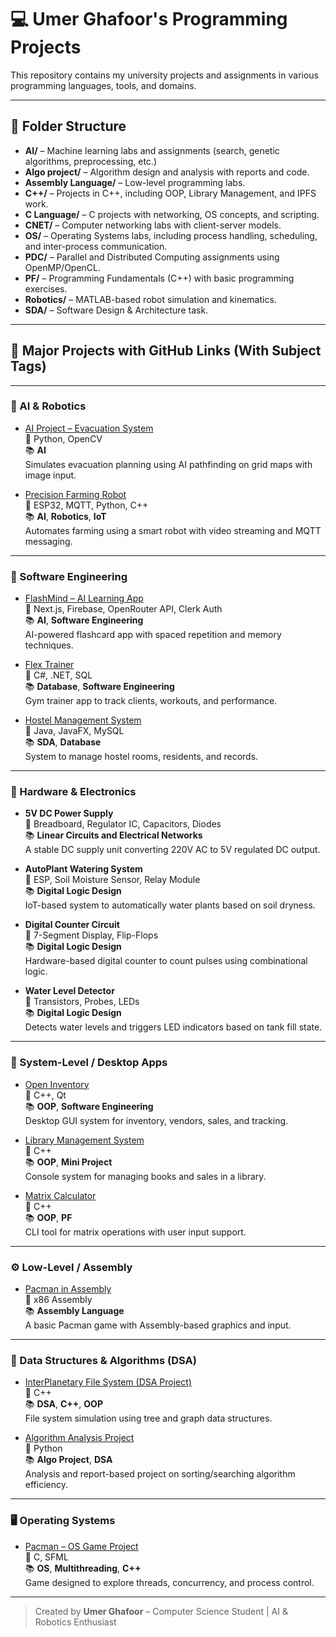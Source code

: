# 💻 Umer Ghafoor's Programming Projects

This repository contains my university projects and assignments in various programming languages, tools, and domains.

---

## 📁 Folder Structure

- **AI/** – Machine learning labs and assignments (search, genetic algorithms, preprocessing, etc.)
- **Algo project/** – Algorithm design and analysis with reports and code.
- **Assembly Language/** – Low-level programming labs.
- **C++/** – Projects in C++, including OOP, Library Management, and IPFS work.
- **C Language/** – C projects with networking, OS concepts, and scripting.
- **CNET/** – Computer networking labs with client-server models.
- **OS/** – Operating Systems labs, including process handling, scheduling, and inter-process communication.
- **PDC/** – Parallel and Distributed Computing assignments using OpenMP/OpenCL.
- **PF/** – Programming Fundamentals (C++) with basic programming exercises.
- **Robotics/** – MATLAB-based robot simulation and kinematics.
- **SDA/** – Software Design & Architecture task.

---

## 📂 Major Projects with GitHub Links (With Subject Tags)

---

### 🧠 AI & Robotics

- [AI Project – Evacuation System](https://github.com/tahaSawan/AI-Project-Evacuation-System)  
  🔧 Python, OpenCV  
  📚 **AI**  
  Simulates evacuation planning using AI pathfinding on grid maps with image input.

- [Precision Farming Robot](https://github.com/umerghafoor/Precision-Farming-Robot)  
  🔧 ESP32, MQTT, Python, C++  
  📚 **AI**, **Robotics**, **IoT**  
  Automates farming using a smart robot with video streaming and MQTT messaging.

---

### 🧠 Software Engineering

- [FlashMind – AI Learning App](https://github.com/umersanii/FlashMind-AI)  
  🔧 Next.js, Firebase, OpenRouter API, Clerk Auth  
  📚 **AI**, **Software Engineering**  
  AI-powered flashcard app with spaced repetition and memory techniques.

- [Flex Trainer](https://github.com/umerghafoor/Flex-Trainer)  
  🔧 C#, .NET, SQL  
  📚 **Database**, **Software Engineering**  
  Gym trainer app to track clients, workouts, and performance.

- [Hostel Management System](https://github.com/MoazSamee/HostelManagementSystem)  
  🔧 Java, JavaFX, MySQL  
  📚 **SDA**, **Database**  
  System to manage hostel rooms, residents, and records.

---

### 🔌 Hardware & Electronics

- **5V DC Power Supply**  
  🔧 Breadboard, Regulator IC, Capacitors, Diodes  
  📚 **Linear Circuits and Electrical Networks**  
  A stable DC supply unit converting 220V AC to 5V regulated DC output.

- **AutoPlant Watering System**  
  🔧 ESP, Soil Moisture Sensor, Relay Module  
  📚 **Digital Logic Design**  
  IoT-based system to automatically water plants based on soil dryness.

- **Digital Counter Circuit**  
  🔧 7-Segment Display, Flip-Flops  
  📚 **Digital Logic Design**  
  Hardware-based digital counter to count pulses using combinational logic.

- **Water Level Detector**  
  🔧 Transistors, Probes, LEDs  
  📚 **Digital Logic Design**  
  Detects water levels and triggers LED indicators based on tank fill state.

---

### 💾 System-Level / Desktop Apps

- [Open Inventory](https://github.com/umerghafoor/Open-Inventory)  
  🔧 C++, Qt  
  📚 **OOP**, **Software Engineering**  
  Desktop GUI system for inventory, vendors, sales, and tracking.

- [Library Management System](https://github.com/umerghafoor/Library-Management-System)  
  🔧 C++  
  📚 **OOP**, **Mini Project**  
  Console system for managing books and sales in a library.

- [Matrix Calculator](https://github.com/umerghafoor/Matrix-Calculator)  
  🔧 C++  
  📚 **OOP**, **PF**  
  CLI tool for matrix operations with user input support.

---

### ⚙️ Low-Level / Assembly

- [Pacman in Assembly](https://github.com/umerghafoor/Pacman_in_Assembly)  
  🔧 x86 Assembly  
  📚 **Assembly Language**  
  A basic Pacman game with Assembly-based graphics and input.

---

### 📘 Data Structures & Algorithms (DSA)

- [InterPlanetary File System (DSA Project)](https://github.com/umerghafoor/InterPlanetaryFileSystem)  
  🔧 C++  
  📚 **DSA**, **C++**, **OOP**  
  File system simulation using tree and graph data structures.

- [Algorithm Analysis Project](https://github.com/umerghafoor/FAST-NUCES_work/tree/main/Algo%20project)  
  🔧 Python  
  📚 **Algo Project**, **DSA**  
  Analysis and report-based project on sorting/searching algorithm efficiency.

---

### 🖥️ Operating Systems

- [Pacman – OS Game Project](https://github.com/MoazSamee/Pacman)  
  🔧 C, SFML  
  📚 **OS**, **Multithreading**, **C++**  
  Game designed to explore threads, concurrency, and process control.

---

> Created by **Umer Ghafoor** – Computer Science Student | AI & Robotics Enthusiast
